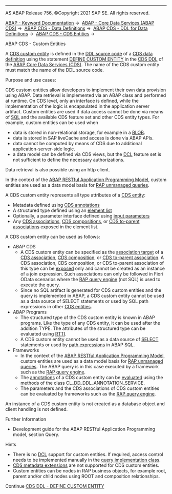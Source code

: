   

* * *

AS ABAP Release 756, ©Copyright 2021 SAP SE. All rights reserved.

[ABAP - Keyword Documentation](javascript:call_link\('abenabap.htm'\)) →  [ABAP - Core Data Services (ABAP CDS)](javascript:call_link\('abencds.htm'\)) →  [ABAP CDS - Data Definitions](javascript:call_link\('abencds_entities.htm'\)) →  [ABAP CDS - DDL for Data Definitions](javascript:call_link\('abencds_f1_ddl_syntax.htm'\)) →  [ABAP CDS - CDS Entities](javascript:call_link\('abencds_view_entity.htm'\)) → 

ABAP CDS - Custom Entities

A [CDS custom entity](javascript:call_link\('abencds_custom_entity_glosry.htm'\) "Glossary Entry") is defined in the [DDL source code](javascript:call_link\('abenddl_source_code_glosry.htm'\) "Glossary Entry") of a [CDS data definition](javascript:call_link\('abencds_data_definition_glosry.htm'\) "Glossary Entry") using the statement [DEFINE CUSTOM ENTITY](javascript:call_link\('abencds_f1_define_custom_entity.htm'\)) in the [CDS DDL](javascript:call_link\('abencds_ddl_glosry.htm'\) "Glossary Entry") of the [ABAP Core Data Services (CDS)](javascript:call_link\('abencds.htm'\)). The name of the CDS custom entity must match the name of the DDL source code.

Purpose and use cases:

CDS custom entities allow developers to implement their own data provision using ABAP. Data retrieval is implemented via an ABAP class and performed at runtime. On CDS level, only an interface is defined, while the implementation of the logic is encapsulated in the application server artifact. Custom entities are used if data access cannot be done via means of [SQL](javascript:call_link\('abensql_glosry.htm'\) "Glossary Entry") and the available CDS feature set and other CDS entity types. For example, custom entities can be used when

-   data is stored in non-relational storage, for example in a [BLOB](javascript:call_link\('abenblob_glosry.htm'\) "Glossary Entry").
-   data is stored in SAP liveCache and access is done via ABAP APIs.
-   data cannot be computed by means of CDS due to additional application-server-side logic.
-   a data model can be defined via CDS views, but the [DCL](javascript:call_link\('abendcl_glosry.htm'\) "Glossary Entry") feature set is not sufficient to define the necessary authorizations.

Data retrieval is also possible using an http client.

In the context of the [ABAP RESTful Application Programming Model](javascript:call_link\('abenarap_glosry.htm'\) "Glossary Entry"), custom entities are used as a data model basis for [RAP unmanaged queries](javascript:call_link\('abenrap_unmanged_query_glosry.htm'\) "Glossary Entry").

A CDS custom entity represents all type attributes of a [CDS entity](javascript:call_link\('abencds_entity_glosry.htm'\) "Glossary Entry"):

-   Metadata defined using [CDS annotations](javascript:call_link\('abencds_annotation_glosry.htm'\) "Glossary Entry")
-   A structured type defined using an [element list](javascript:call_link\('abencds_f1_custom_element_list.htm'\))
-   Optionally, a parameter interface defined using [input parameters](javascript:call_link\('abencds_f1_custom_parameter_list.htm'\))
-   Any [CDS associations](javascript:call_link\('abencds_association_glosry.htm'\) "Glossary Entry"), [CDS compositions](javascript:call_link\('abencds_composition_glosry.htm'\) "Glossary Entry"), or [CDS to-parent associations](javascript:call_link\('abento_parent_association_glosry.htm'\) "Glossary Entry") exposed in the element list.

A CDS custom entity can be used as follows:

-   ABAP CDS
    -   A CDS custom entity can be specified as the [association target](javascript:call_link\('abenassociation_target_glosry.htm'\) "Glossary Entry") of a [CDS association](javascript:call_link\('abencds_association_glosry.htm'\) "Glossary Entry"), [CDS composition](javascript:call_link\('abencds_composition_glosry.htm'\) "Glossary Entry"), or [CDS to-parent association](javascript:call_link\('abento_parent_association_glosry.htm'\) "Glossary Entry"). A CDS association, CDS composition, or CDS to-parent association of this type can be [exposed](javascript:call_link\('abencds_f1_custom_element.htm'\)) only and cannot be created as an instance of a join expression. Such associations can only be followed in Fiori OData scenarios where the [RAP query engine](javascript:call_link\('abenrap_query_engine_glosry.htm'\) "Glossary Entry") (not SQL) is used to execute the query.
    -   Since no SQL artifact is generated for CDS custom entities and the query is implemented in ABAP, a CDS custom entity cannot be used as a data source of SELECT statements or used by SQL path expressions in other [CDS entities](javascript:call_link\('abencds_entity_glosry.htm'\) "Glossary Entry").
-   ABAP Programs
    -   The structured type of the CDS custom entity is known in ABAP programs. Like the type of any CDS entity, it can be used after the addition TYPE. The attributes of the structured type can be evaluated using [RTTI](javascript:call_link\('abenrun_time_type_identific_glosry.htm'\) "Glossary Entry").
    -   A CDS custom entity cannot be used as a data source of [SELECT](javascript:call_link\('abapselect.htm'\)) statements or used by [path expressions](javascript:call_link\('abenabap_sql_path.htm'\)) in ABAP SQL.
-   Frameworks
    -   In the context of the [ABAP RESTful Application Programming Model](javascript:call_link\('abenarap_glosry.htm'\) "Glossary Entry"), custom entities are used as a data model basis for [RAP unmanaged queries](javascript:call_link\('abenrap_unmanged_query_glosry.htm'\) "Glossary Entry"). The ABAP query is in this case executed by a framework such as the [RAP query engine](javascript:call_link\('abenrap_query_engine_glosry.htm'\) "Glossary Entry").
    -   The [annotations](javascript:call_link\('abencds_annotation_glosry.htm'\) "Glossary Entry") of a CDS custom entity can be [evaluated](javascript:call_link\('abencds_annotations_analysis.htm'\)) using the methods of the class CL\_DD\_DDL\_ANNOTATION\_SERVICE.
    -   The parameters and the CDS associations of CDS custom entities can be evaluated by frameworks such as the [RAP query engine](javascript:call_link\('abenrap_query_engine_glosry.htm'\) "Glossary Entry").

An instance of a CDS custom entity is not created as a database object and client handling is not defined.

Further Information

-   Development guide for the ABAP RESTful Application Programming model, section Query.

Hints

-   There is no [DCL](javascript:call_link\('abendcl_glosry.htm'\) "Glossary Entry") support for custom entities. If required, access control needs to be implemented manually in the [query implementation class](javascript:call_link\('abencds_f1_custom_query.htm'\)).
-   [CDS metadata extensions](javascript:call_link\('abencds_metadata_extension_glosry.htm'\) "Glossary Entry") are not supported for CDS custom entities.
-   Custom entities can be nodes in RAP business objects, for example root, parent and/or child nodes using ROOT and composition relationships.

Continue
[CDS DDL - DEFINE CUSTOM ENTITY](javascript:call_link\('abencds_f1_define_custom_entity.htm'\))